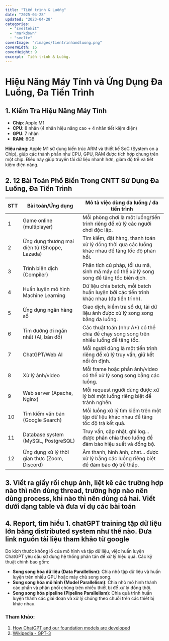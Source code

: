 ```yaml
---
title: "Tiến trình & Luồng"
date: "2025-04-28"
updated: "2023-04-28"
categories:
  - "sveltekit"
  - "markdown"
  - "svelte"
coverImage: "/images/tientrinhandluong.png"
coverWidth: 16
coverHeight: 9
excerpt:  Tiến trình & Luồng.
---
```



# Hiệu Năng Máy Tính và Ứng Dụng Đa Luồng, Đa Tiến Trình

## 1. Kiểm Tra Hiệu Năng Máy Tính

- **Chip**: Apple M1
- **CPU**: 8 nhân (4 nhân hiệu năng cao + 4 nhân tiết kiệm điện)
- **GPU**: 7 nhân
- **RAM**: 8GB

**Hiệu năng**: Apple M1 sử dụng kiến trúc ARM và thiết kế SoC (System on a Chip), giúp các thành phần như CPU, GPU, RAM được tích hợp chung trên một chip. Điều này giúp truyền tải dữ liệu nhanh hơn, giảm độ trễ và tiết kiệm điện năng.

## 2. 12 Bài Toán Phổ Biến Trong CNTT Sử Dụng Đa Luồng, Đa Tiến Trình

| STT | Bài toán/Ứng dụng | Mô tả việc dùng đa luồng / đa tiến trình |
|-----|--------------------|------------------------------------------|
| 1 | Game online (multiplayer) | Mỗi phòng chơi là một luồng/tiến trình riêng để xử lý các người chơi độc lập. |
| 2 | Ứng dụng thương mại điện tử (Shoppe, Lazada) | Tìm kiếm, đặt hàng, thanh toán xử lý đồng thời qua các luồng khác nhau để tăng tốc độ phản hồi. |
| 3 | Trình biên dịch (Compiler) | Phân tích cú pháp, tối ưu mã, sinh mã máy có thể xử lý song song để tăng tốc biên dịch. |
| 4 | Huấn luyện mô hình Machine Learning | Dữ liệu chia batch, mỗi batch huấn luyện bởi các tiến trình khác nhau (đa tiến trình). |
| 5 | Ứng dụng ngân hàng số | Giao dịch, kiểm tra số dư, tải dữ liệu ảnh được xử lý song song bằng đa luồng. |
| 6 | Tìm đường đi ngắn nhất (AI, bản đồ) | Các thuật toán (như A*) có thể chia để chạy song song trên nhiều luồng để tăng tốc. |
| 7 | ChatGPT/Web AI | Mỗi người dùng là một tiến trình riêng để xử lý truy vấn, giữ kết nối ổn định. |
| 8 | Xử lý ảnh/video | Mỗi frame hoặc phần ảnh/video có thể xử lý song song bằng các luồng. |
| 9 | Web server (Apache, Nginx) | Mỗi request người dùng được xử lý bởi một luồng riêng biệt để tránh nghẽn. |
| 10 | Tìm kiếm văn bản (Google Search) | Mỗi luồng xử lý tìm kiếm trên một tập dữ liệu khác nhau để tăng tốc độ trả kết quả. |
| 11 | Database system (MySQL, PostgreSQL) | Truy vấn, cập nhật, ghi log... được phân chia theo luồng để đảm bảo hiệu suất và đồng bộ. |
| 12 | Ứng dụng xử lý thời gian thực (Zoom, Discord) | Âm thanh, hình ảnh, chat... được xử lý bằng các luồng riêng biệt để đảm bảo độ trễ thấp. |


## 3. Viết ra giấy rồi chụp ảnh, liệt kê các trường hợp nào thì nên dùng thread, trường hợp nào nên dùng process, khi nào thì nên dùng cả hai. Viết dưới dạng table và đưa ví dụ các bài toán




## 4. Report, tìm hiểu 1. chatGPT training tập dữ liệu lớn bằng distributed system như thế nào. Đưa link nguồn tài liệu tham khảo từ google

Do kích thước khổng lồ của mô hình và tập dữ liệu, việc huấn luyện ChatGPT yêu cầu sử dụng hệ thống phân tán để xử lý hiệu quả. Các kỹ thuật chính bao gồm:

- **Song song hóa dữ liệu (Data Parallelism)**: Chia nhỏ tập dữ liệu và huấn luyện trên nhiều GPU hoặc máy chủ song song.
- **Song song hóa mô hình (Model Parallelism)**: Chia nhỏ mô hình thành các phần và phân phối chúng trên nhiều thiết bị để xử lý đồng thời.
- **Song song hóa pipeline (Pipeline Parallelism)**: Chia quá trình huấn luyện thành các giai đoạn và xử lý chúng theo chuỗi trên các thiết bị khác nhau.

### Tham khảo:

1. [How ChatGPT and our foundation models are developed](https://help.openai.com/en/articles/7842364-how-chatgpt-and-our-foundation-models-are-developed)
2. [Wikipedia - GPT-3](https://en.wikipedia.org/wiki/GPT-3)


